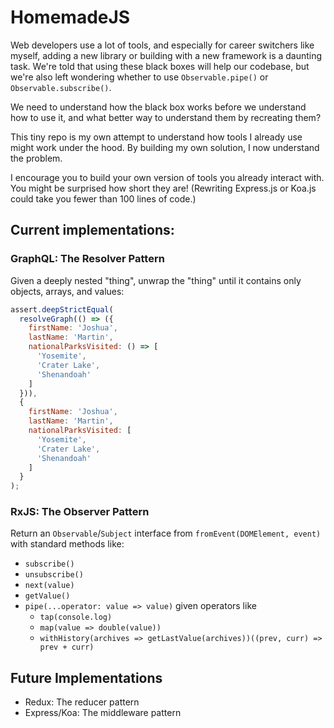 # HomemadeJS

Web developers use a lot of tools, and especially for career switchers like myself, adding a new library or building with a new framework is a daunting task. We're told that using these black boxes will help our codebase, but we're also left wondering whether to use `Observable.pipe()` or `Observable.subscribe()`.

We need to understand how the black box works before we understand how to use it, and what better way to understand them by recreating them?

This tiny repo is my own attempt to understand how tools I already use might work under the hood. By building my own solution, I now understand the problem.

I encourage you to build your own version of tools you already interact with. You might be surprised how short they are! (Rewriting Express.js or Koa.js could take you fewer than 100 lines of code.)

## Current implementations:
### GraphQL: The Resolver Pattern
Given a deeply nested "thing", unwrap the "thing" until it contains only objects, arrays, and values:
```js
assert.deepStrictEqual(
  resolveGraph(() => ({
    firstName: 'Joshua',
    lastName: 'Martin',
    nationalParksVisited: () => [
      'Yosemite',
      'Crater Lake',
      'Shenandoah'
    ]
  })),
  {
    firstName: 'Joshua',
    lastName: 'Martin',
    nationalParksVisited: [
      'Yosemite',
      'Crater Lake',
      'Shenandoah'
    ]
  }
);
```

### RxJS: The Observer Pattern
Return an `Observable`/`Subject` interface from `fromEvent(DOMElement, event)` with standard methods like:
- `subscribe()`
- `unsubscribe()`
- `next(value)`
- `getValue()`
- `pipe(...operator: value => value)` given operators like
  - `tap(console.log)`
  - `map(value => double(value))`
  - `withHistory(archives => getLastValue(archives))((prev, curr) => prev + curr)`
  
## Future Implementations
- Redux: The reducer pattern
- Express/Koa: The middleware pattern
